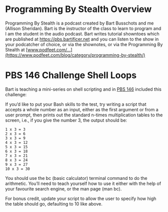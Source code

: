 # Programming By Stealth Overview

Programming By Stealth is a podcast created by Bart Busschots and me (Allison Sheridan). Bart is the instructor of the class to learn to program and I am the student in the audio podcast.  Bart writes tutorial showntoes which are published at https://pbs.bartificer.net and you can listen to the show in your podcatcher of choice, or via the shownotes, or via the Programming By Stealth at [www.podfeet.com/...](https://www.podfeet.com/blog/category/programming-by-stealth/)

# PBS 146 Challenge Shell Loops

Bart is teaching a mini-series on shell scripting and in [PBS 146](https://pbs.bartificer.net/pbs146) included this challenge:

If you’d like to put your Bash skills to the test, try writing a script that accepts a whole number as an input, either as the first argument or from a user prompt, then prints out the standard n-times multiplication tables to the screen, i.e., if you give the number 3, the output should be:

```
1 x 3 = 3
2 x 3 = 6
3 x 3 = 9
4 x 3 = 12
5 x 3 = 15
6 x 3 = 18
7 x 3 = 21
8 x 3 = 24
9 x 3 = 27
10 x 3 = 30
```

You should use the bc (basic calculator) terminal command to do the arithmetic. You’ll need to teach yourself how to use it either with the help of your favourite search engine, or the man page (man bc).

For bonus credit, update your script to allow the user to specify how high the table should go, defaulting to 10 like above.
